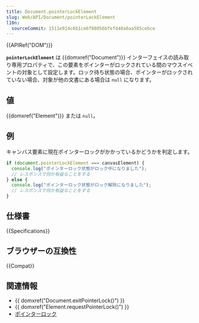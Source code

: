 ```yaml
---
title: Document.pointerLockElement
slug: Web/API/Document/pointerLockElement
l10n:
  sourceCommit: 1511e914c6b1ce6f88056bfefd48a6aa585cebce
---
```


{{APIRef("DOM")}}

**`pointerLockElement`** は {{domxref("Document")}} インターフェイスの読み取り専用プロパティで、この要素をポインターがロックされている間のマウスイベントの対象として設定します。ロック待ち状態の場合、ポインターがロックされていない場合、対象が他の文書にある場合は `null` になります。

## 値

{{domxref("Element")}} または `null`。

## 例

キャンバス要素に現在ポインターロックがかかっているかどうかを判定します。

```js
if (document.pointerLockElement === canvasElement) {
  console.log("ポインターロック状態がロック中になりました");
  // レスポンスで何か有益なことをする
} else {
  console.log("ポインターロック状態がロック解除になりました");
  // レスポンスで何か有益なことをする
}
```

## 仕様書

{{Specifications}}

## ブラウザーの互換性

{{Compat}}

## 関連情報

- {{ domxref("Document.exitPointerLock()") }}
- {{ domxref("Element.requestPointerLock()") }}
- [ポインターロック](/ja/docs/Web/API/Pointer_Lock_API)
